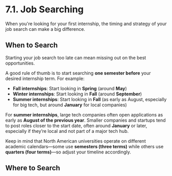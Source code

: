 # 7.1. Job Searching

When you're looking for your first internship, the timing and strategy of your job search can make a big difference.

## When to Search

Starting your job search too late can mean missing out on the best opportunities.

A good rule of thumb is to start searching **one semester before** your desired internship term. For example:

- **Fall internships**: Start looking in **Spring** (around **May**)
- **Winter internships**: Start looking in **Fall** (around **September**)
- **Summer internships**: Start looking in **Fall** (as early as August, especially for big tech, but around **January** for local companies)

For **summer internships**, large tech companies often open applications as early as **August of the previous year**. Smaller companies and startups tend to post roles closer to the start date, often around **January** or later, especially if they’re local and not part of a major tech hub.

Keep in mind that North American universities operate on different academic calendars—some use **semesters (three terms)** while others use **quarters (four terms)**—so adjust your timeline accordingly.

## Where to Search
